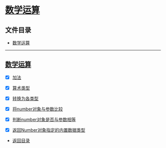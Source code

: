 
# [数学运算](src/main/java/com/cpucode/mathNum)

## 文件目录

- [数学运算](#数学运算)

-----------

## [数学运算](src/main/java/com/cpucode/mathNum)

- [x] [加法](src/main/java/com/cpucode/mathNum/addTest/AddTest.java)
- [x] [算术类型](src/main/java/com/cpucode/mathNum/mathTest/MathTest.java)
- [x] [转换为各类型](src/main/java/com/cpucode/mathNum/valueTest/ValueTest.java)
- [x] [将number对象与参数比较](src/main/java/com/cpucode/mathNum/compareTest/CompareTest.java)
- [x] [判断number对象是否与参数相等](src/main/java/com/cpucode/mathNum/equalsTest/EqualsTest.java)
- [x] [返回Number对象指定的内置数据类型](src/main/java/com/cpucode/mathNum/valueOfTest/ValueOfTest.java)


- [返回目录](../README.md)
